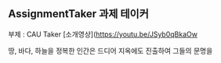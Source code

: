 ## AssignmentTaker 과제 테이커
부제 : CAU Taker
[소개영상](https://youtu.be/JSyb0qBkaOw

땅, 바다, 하늘을 정복한 인간은 드디어 지옥에도 진출하여
그들의 문명을 
